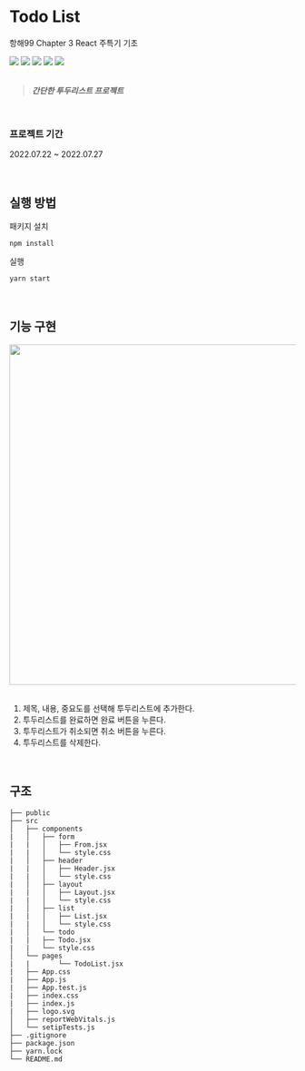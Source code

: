 # Todo List

항해99 Chapter 3 React 주특기 기초

<!-- <img src="https://img.shields.io/badge/이름-색상코드?style=flat-square&logo=로고명&logoColor=로고색"/> -->

<div>
<img src="https://img.shields.io/badge/yarn-2C8EBB?style=flat-square&logo=yarn&logoColor=white"/>
<img src="https://img.shields.io/badge/React-61DAFB?style=flat-square&logo=React&logoColor=black"/>
<img src="https://img.shields.io/badge/HTML5-E34F26?style=flat-square&logo=HTML5&logoColor=white"/>
<img src="https://img.shields.io/badge/CSS3-1572B6?style=flat-square&logo=CSS3&logoColor=white"/>
<img src="https://img.shields.io/badge/JavaScript-F7DF1E?style=flat-square&logo=JavaScript&logoColor=white"/>
</div>

<br>

> ***간단한 투두리스트 프로젝트***

<br>

### 프로젝트 기간
2022.07.22 ~ 2022.07.27

<br>

## 실행 방법

패키지 설치
```
npm install
```

실행
```bash
yarn start
```

<br>

## 기능 구현

<div align="center">
<img src="./todolist_execute.gif" width="800" height="600" />
</div>
<br>

1. 제목, 내용, 중요도를 선택해 투두리스트에 추가한다.
2. 투두리스트를 완료하면 완료 버튼을 누른다.
3. 투두리스트가 취소되면 취소 버튼을 누른다.
4. 투두리스트를 삭제한다.

<br>

## 구조
```
├── public
├── src
│	├── components
|	│	├── form
|	|	│	├── From.jsx
|	|	│	└── style.css
|	│	├── header
|	|	│	├── Header.jsx
|	|	│	└── style.css
|	│	├── layout
|	|	│	├── Layout.jsx
|	|	│	└── style.css
|	│	├── list
|	|	│	├── List.jsx
|	|	│	└── style.css
|	│	└── todo
|	|	├── Todo.jsx
|	|	└── style.css
│	└── pages
|	|		└── TodoList.jsx
|	├── App.css
|	├── App.js
|	├── App.test.js
|	├── index.css
|	├── index.js
|	├── logo.svg
│	├── reportWebVitals.js
│	└── setipTests.js
├── .gitignore
├── package.json
├── yarn.lock
└── README.md
```
<br>

